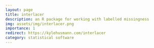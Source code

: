 ```yaml
---
layout: page
title: interlacer
description: an R package for working with labelled missingness
img: assets/img/interlacer.png
importance: 1
redirect: https://kylehusmann.com/interlacer
category: statistical software
---
```

